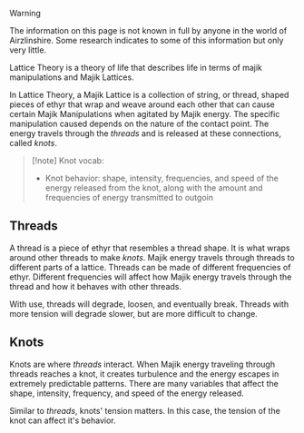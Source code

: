 > [!warning] 
> The information on this page is not known in full by anyone in the world of Airzlinshire. Some research indicates to some of this information but only very little.

Lattice Theory is a theory of life that describes life in terms of majik manipulations and Majik Lattices.

In Lattice Theory, a Majik Lattice is a collection of string, or thread, shaped pieces of ethyr that wrap and weave around each other that can cause certain Majik Manipulations when agitated by Majik energy. The specific manipulation caused depends on the nature of the contact point. The energy travels through the *threads* and is released at these connections, called *knots*.

>[!note] Knot vocab:
> - Knot behavior: shape, intensity, frequencies, and speed of the energy released from the knot, along with the amount and frequencies of energy transmitted to outgoin
## Threads
A thread is a piece of ethyr that resembles a thread shape. It is what wraps around other threads to make *knots*. Majik energy travels through threads to different parts of a lattice. Threads can be made of different frequencies of ethyr. Different frequencies will affect how Majik energy travels through the thread and how it behaves with other threads.

With use, threads will degrade, loosen, and eventually break. Threads with more tension will degrade slower, but are more difficult to change.

## Knots



Knots are where *threads* interact. When Majik energy traveling through threads reaches a knot, it creates turbulence and the energy escapes in extremely predictable patterns. There are many variables that affect the shape, intensity, frequency, and speed of the energy released.

Similar to *threads*, knots' tension matters. In this case, the tension of the knot can affect it's behavior.